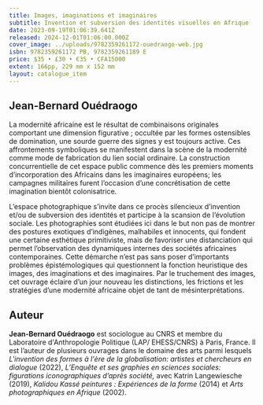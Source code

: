 ```yaml
---
title: Images, imaginations et imaginaires
subtitle: Invention et subversion des identités visuelles en Afrique
date: 2023-09-19T01:06:39.641Z
released: 2024-12-01T01:06:00.000Z
cover_image: ../uploads/9782359261172-ouedraogo-web.jpg
isbn: 9782359261172 PB, 9782359261189 E
price: $35 • £30 • €35 • CFA15000
extent: 166pp, 229 mm x 152 mm
layout: catalogue_item
---
```

## **Jean-Bernard Ouédraogo**

La modernité africaine est le résultat de combinaisons originales comportant une dimension figurative ; occultée par les formes ostensibles de domination, une sourde guerre des signes y est toujours active. Ces affrontements symboliques se manifestent dans la scène de la modernité comme mode de fabrication du lien social ordinaire. La construction concurrentielle de cet espace public commence dès les premiers moments d’incorporation des Africains dans les imaginaires européens; les campagnes militaires furent l’occasion d’une concrétisation de cette imagination bientôt colonisatrice. 

L’espace photographique s’invite dans ce procès silencieux d’invention et/ou de subversion des identités et participe à la scansion de l’évolution sociale. Les photographies sont étudiées ici dans le but non pas de montrer des postures exotiques d’indigènes, malhabiles et innocents, qui fondent une certaine esthétique primitiviste, mais de favoriser une distanciation qui permet l’observation des dynamiques internes des sociétés africaines contemporaines. Cette démarche n’est pas sans poser d’importants problèmes épistémologiques qui questionnent la fonction heuristique des images, des imaginations et des imaginaires. Par le truchement des images, cet ouvrage éclaire d’un jour nouveau les distinctions, les frictions et les stratégies d’une modernité africaine objet de tant de mésinterprétations.

## Auteur

**Jean-Bernard Ouédraogo** est sociologue au CNRS et membre du Laboratoire d'Anthropologie Politique (LAP/ EHESS/CNRS) à Paris, France. Il est l’auteur de plusieurs ouvrages dans le domaine des arts parmi lesquels *L'invention des formes à l'ère de la globalisation: artistes et chercheurs en dialogue* (2022), *L’Enquête et ses graphies en sciences sociales: figurations iconographiques d’après société,* avec Katrin Langewiesche (2019), *Kalidou Kassé peintures* *: Expériences de la forme* (2014) et *Arts photographiques en Afrique* (2002).